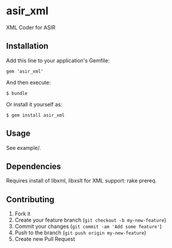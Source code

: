 # asir_xml

XML Coder for ASIR

## Installation

Add this line to your application's Gemfile:

    gem 'asir_xml'

And then execute:

    $ bundle

Or install it yourself as:

    $ gem install asir_xml

## Usage

See example/.

## Dependencies

Requires install of libxml, libxslt for XML support: rake prereq.

## Contributing

1. Fork it
2. Create your feature branch (`git checkout -b my-new-feature`)
3. Commit your changes (`git commit -am 'Add some feature'`)
4. Push to the branch (`git push origin my-new-feature`)
5. Create new Pull Request

